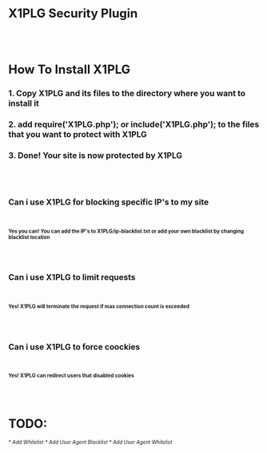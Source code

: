 <h1 style="font-size: 24;">X1PLG Security Plugin</h1>
<br>
<br>
<h1 style="font-size: 24;">How To Install X1PLG</h1>
<h3 style="font-size: 16;">1. Copy X1PLG and its files to the directory where you want to install it</h3>
<h3 style="font-size: 16;">2. add require('X1PLG.php'); or include('X1PLG.php'); to the files that you want to protect with X1PLG
<h3 style="font-size: 16;">3. Done! Your site is now protected by X1PLG</h3>
<br>
<br>
<h1 style="font-size: 16;">Can i use X1PLG for blocking specific IP's to my site</h1>
<br>
<h2 style="font-size: 10;"><b>Yes you can! You can add the IP's to X1PLG/ip-blacklist.txt or add your own blacklist by changing blacklist location</b></h2>
<br>
<br>
<h1 style="font-size: 16;">Can i use X1PLG to limit requests</h1>
<br>
<h2 style="font-size: 10;"><b>Yes! X1PLG will terminate the request if max connection count is exceeded</b></h2>
<br>
<br>
<h1 style="font-size: 16;">Can i use X1PLG to force coockies</h1>
<br>
<h2 style="font-size: 10;"><b>Yes! X1PLG can redirect users that disabled cookies</b></h2>
<br>
<br>
<h1 style="font-size: 24;">TODO:</h1>
<i style="font-size: 10;">
* Add Whitelist
* Add User Agent Blacklist
* Add User Agent Whitelist
</i>
